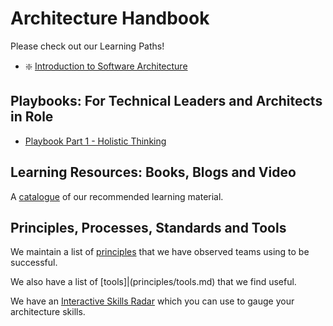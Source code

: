 # Architecture Handbook

Please check out our Learning Paths!

- :sparkle: [Introduction to Software Architecture](learning_paths/introduction_to_software_architecture.md)

## Playbooks: For Technical Leaders and Architects in Role

- [Playbook Part 1 - Holistic Thinking](https://docs.google.com/presentation/d/1RwBxzT37oZNXWZzJBgZ9e-IzXfYOlf7FnGIPdjEZV-Q/edit?usp=sharing)

## Learning Resources: Books, Blogs and Video

A [catalogue](resources.md) of our recommended learning material.

## Principles, Processes, Standards and Tools

We maintain a list of [principles](principles.md) that we have observed teams using to be successful.

We also have a list of [tools]|(principles/tools.md) that we find useful.

We have an [Interactive Skills Radar](https://madetech.github.io/skills-radar-prototype/) which you can use to gauge your architecture skills.
